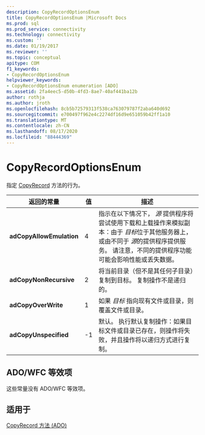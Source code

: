 ```yaml
---
description: CopyRecordOptionsEnum
title: CopyRecordOptionsEnum |Microsoft Docs
ms.prod: sql
ms.prod_service: connectivity
ms.technology: connectivity
ms.custom: ''
ms.date: 01/19/2017
ms.reviewer: ''
ms.topic: conceptual
apitype: COM
f1_keywords:
- CopyRecordOptionsEnum
helpviewer_keywords:
- CopyRecordOptionsEnum enumeration [ADO]
ms.assetid: 2fa4eec5-d50b-4fd3-8ae7-40af441ba12b
author: rothja
ms.author: jroth
ms.openlocfilehash: 8cb5b72579313f538ca763079787f2aba640d692
ms.sourcegitcommit: e700497f962e4c2274df16d9e651059b42ff1a10
ms.translationtype: MT
ms.contentlocale: zh-CN
ms.lasthandoff: 08/17/2020
ms.locfileid: "88444369"
---
```

# <a name="copyrecordoptionsenum"></a>CopyRecordOptionsEnum
指定 [CopyRecord](../../../ado/reference/ado-api/copyrecord-method-ado.md) 方法的行为。  
  
|返回的常量|值|描述|  
|--------------|-----------|-----------------|  
|**adCopyAllowEmulation**|4|指示在以下情况下， *源* 提供程序将尝试使用下载和上载操作来模拟副本：由于 *目标*位于其他服务器上，或由不同于 *源*的提供程序提供服务。 请注意，不同的提供程序功能可能会影响性能或丢失数据。|  
|**adCopyNonRecursive**|2|将当前目录（但不是其任何子目录）复制到目标。 复制操作不是递归的。|  
|**adCopyOverWrite**|1|如果 *目标* 指向现有文件或目录，则覆盖文件或目录。|  
|**adCopyUnspecified**|-1|默认。 执行默认复制操作：如果目标文件或目录已存在，则操作将失败，并且操作将以递归方式进行复制。|  
  
## <a name="adowfc-equivalent"></a>ADO/WFC 等效项  
 这些常量没有 ADO/WFC 等效项。  
  
## <a name="applies-to"></a>适用于  
 [CopyRecord 方法 (ADO)](../../../ado/reference/ado-api/copyrecord-method-ado.md)
